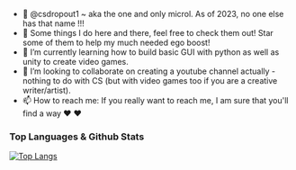 - 👋 @csdropout1 ~ aka the one and only microl. As of 2023, no one else has that name !!!
- 👀 Some things I do here and there, feel free to check them out! Star some of them to help my much needed ego boost! 
- 🌱 I’m currently learning how to build basic GUI with python as well as unity to create video games.
- 💞️ I’m looking to collaborate on creating a youtube channel actually - nothing to do with CS (but with video games too if you are a creative writer/artist).
- 📫 How to reach me: If you really want to reach me, I am sure that you'll find a way ♥ ♥

### Top Languages & Github Stats
[![Top Langs](https://github-readme-stats.vercel.app/api/top-langs/?username=csdropout1)](https://github.com/csdropout1/github-readme-stats)

<!---
csdropout1/csdropout1 is a ✨ special ✨ repository because its `README.md` (this file) appears on your GitHub profile.
You can click the Preview link to take a look at your changes.

♥♥♥♥♥
<img src="https://github-readme-stats.vercel.app/api?username=csdropout1&show_icons=true&theme=react" alt="github stats" width="45%" align="right"/>
--->
